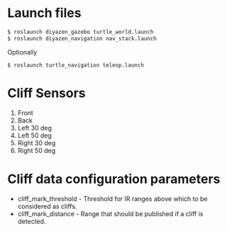 # Launch files
```sh
$ roslaunch diyazen_gazebo turtle_world.launch 
$ roslaunch diyazen_navigation nav_stack.launch  
```
Optionally
```
$ roslaunch turtle_navigation teleop.launch 
```
# Cliff Sensors
1. Front
2. Back
3. Left 30 deg
4. Left 50 deg
5. Right 30 deg
6. Right 50 deg

# Cliff data configuration parameters
- cliff_mark_threshold - Threshold for IR ranges above which to be considered as cliffs.
- cliff_mark_distance - Range that should be published if a cliff is detected.

